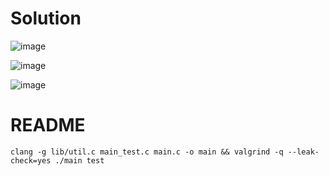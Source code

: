 # Solution
![image](https://github.com/SamJoan/advent-of-code-2023/assets/152786/6b196981-0a3d-4d39-a306-eaf09139b0bf)

![image](https://github.com/SamJoan/advent-of-code-2023/assets/152786/036da66c-7a69-46dc-9233-bcbb6b287633)

![image](https://github.com/SamJoan/advent-of-code-2023/assets/152786/9d4668b8-4d50-471c-80b2-caf5b6fb14f2)


# README

```
clang -g lib/util.c main_test.c main.c -o main && valgrind -q --leak-check=yes ./main test
```

